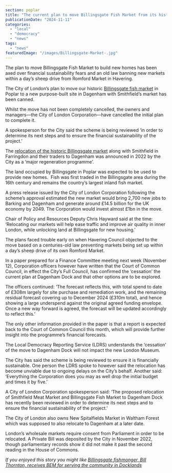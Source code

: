 ```yaml
---
section: poplar
title: "The current plan to move Billingsgate Fish Market from its historic home in Poplar to Dagenham has been sunk"
publicationDate: "2024-11-11"
categories: 
  - "local"
  - "democracy"
  - "news"
tags: 
  - "news"
featuredImage: "/images/Billingsgate-Market-.jpg"
---
```


The plan to move Billingsgate Fish Market to build new homes has been axed over financial sustainability fears and an old law banning new markets within a day’s sheep drive from Romford Market in Havering.

The City of London’s plan to move our historic [Billingsgate fish market](https://romanroadlondon.com/downey-brother-fishmonger-globe-town-market-roman-road/) in Poplar to a new purpose-built site in Dagenham with Smithfield’s market has been canned. 

Whilst the move has not been completely cancelled, the owners and managers—the City of London Corporation—have cancelled the initial plan to complete it. 

A spokesperson for the City said the scheme is being reviewed ‘in order to determine its next steps and to ensure the financial sustainability of the project.’

The [relocation of the historic Billingsgate market](https://www.prospectmagazine.co.uk/essays/39317/londons-famous-fish-market-is-leaving-town-taking-hundreds-of-years-of-tradition-with-it) along with Smithfield in Farringdon and their traders to Dagenham was announced in 2022 by the City as a ‘major regeneration programme’.

The land occupied by Billingsgate in Poplar was expected to be used to provide new homes.  Fish was first traded in the Billingsgate area during the 16th century and remains the country’s largest inland fish market.

A press release issued by the City of London Corporation following the scheme’s approval estimated the new market would bring 2,700 new jobs to Barking and Dagenham and generate around £14.5 billion for the UK economy by 2049. The Corporation would invest almost £1bn in the move.

Chair of Policy and Resources Deputy Chris Hayward said at the time: ‘Relocating our markets will help ease traffic and improve air quality in inner London, while unlocking land at Billingsgate for new housing.’

The plans faced trouble early on when Havering Council objected to the move based on a centuries-old law preventing markets being set up within a day’s sheep drive of its own Romford Market.

In a paper prepared for a Finance Committee meeting next week (November 12), Corporation officers however have written that the Court of Common Council, in effect the City’s Full Council, has confirmed the ‘cessation’ the current plan at Dagenham Dock and that other options are to be explored.

The officers continued: ‘The forecast reflects this, with total spend to date of £308m largely for site purchase and remediation work, and the remaining residual forecast covering up to December 2024 (£310m total), and hence showing a large underspend against the original agreed funding envelope. Once a new way forward is agreed, the forecast will be updated accordingly to reflect this.’

The only other information provided in the paper is that a report is expected back to the Court of Common Council this month, which will provide further insight into the programme’s financial forecasts.

The Local Democracy Reporting Service (LDRS) understands the ‘cessation’ of the move to Dagenham Dock will not impact the new London Museum.

The City has said the scheme is being reviewed to ensure it is financially sustainable. One person the LDRS spoke to however said the relocation has become unviable due to ongoing delays on the City’s behalf. Another said: ‘Everything the Corporation does you may as well drop the initial budget and times it by five.’

A City of London Corporation spokesperson said: ‘The proposed relocation of Smithfield Meat Market and Billingsgate Fish Market to Dagenham Dock has recently been reviewed in order to determine its next steps and to ensure the financial sustainability of the project.’

The City of London also owns New Spitalfields Market in Waltham Forest which was supposed to also relocate to Dagenham at a later date. 

London’s wholesale markets require consent from Parliament in order to be relocated. A Private Bill was deposited by the City in November 2022, though parliamentary records show it did not make it past the second reading in the House of Commons.

_If you enjoyed this story you might like [Billingsgate fishmonger, Bill Thornton, receives BEM for serving the community in Docklands](https://poplarlondon.co.uk/billingsgate-fishmonger-bill-thornton-receives-bem-serving-community-docklands/)_

[](https://poplarlondon.co.uk/billingsgate-fishmonger-bill-thornton-receives-bem-serving-community-docklands/)
